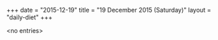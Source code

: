 +++
date = "2015-12-19"
title = "19 December 2015 (Saturday)"
layout = "daily-diet"
+++


\<no entries\>

